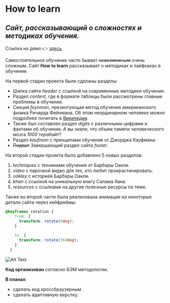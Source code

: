 # **How to learn**

## *Сайт, рассказывающий о сложностях и методиках обучения.*

Ссылка на демо :point_right: [здесь](https://how-to-learn-from-nastyanev.surge.sh/ "Ссылка опубликованного проекта на surge.sh")

Самостоятельное обучение часто бывает ~~невозможным~~ очень сложным. Сайт **How to learn** рассказывает о методиках и лайфхаках в обучении.

На первой стадии проекта были сделаны разделы:
  * Шапка сайта *header* с ссылкой на современные методики обучения.
  * Раздел *content*, где в формате таблицы были рассмотрены главные проблемы в обучении.
  * Секция *feynman*, презентующая метод обучения американского физика Ричарда Фейнмана. Об этом неординарном человеке можно подробнее почитать в [Википедии](https://ru.wikipedia.org/wiki/%D0%A4%D0%B5%D0%B9%D0%BD%D0%BC%D0%B0%D0%BD,_%D0%A0%D0%B8%D1%87%D0%B0%D1%80%D0%B4 "Ссылка на статью в Википедии").
  * Также был составлен раздел *digits* с различными цифрами и фактами об обучении. А вы знали, что объем памяти человеческого мозга _1000 терабайт_?
  * Раздел *kaufman* с принципами обучения от Джорджа Кауфмана.
  * ~~Подвал~~ Завершающий раздел сайта *footer*.

На второй стадии проекта было добавлено 5 новых разделов:
  1. *techniques* с техниками обучения от Барбары Оакли.
  2. *video* с парочкой видео для тех, кто любит прокрастинировать.
  3. *oakley* с историей Барбары Оакли.
  4. *khan* с ссылкой на уникальную книгу Салама Хана.
  5. *resources* с ссылками на другие полезные ресурсы по теме.

Также во второй части была реализована анимация на некоторые детали сайта через кейфреймы:
```css
@keyframes rotation {
    from  {
      transform: rotate(0deg);
    }
     
    to  {
      transform: rotate(360deg);
    }
  }
```

![Alt Text](https://media.giphy.com/media/vFKqnCdLPNOKc/giphy.gif)

**Код организован** согласно БЭМ методологии.

**В планах**:

- сделать код кроссбраузерным
- сделать адаптивную верстку. 
